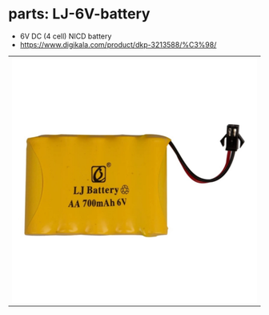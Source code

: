 # parts: LJ-6V-battery

- 6V DC (4 cell) NICD battery
- https://www.digikala.com/product/dkp-3213588/%C3%98/

|   |
| --- |
| ![image](https://github.com/kamangir/assets2/raw/main/bluer-ugv/LJ-6V-battery.jpg?raw=true) |
